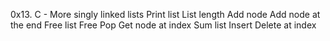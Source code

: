 0x13. C - More singly linked lists
Print list
List length
Add node
Add node at the end
Free list
 Free
Pop
Get node at index
Sum list
Insert
Delete at index
